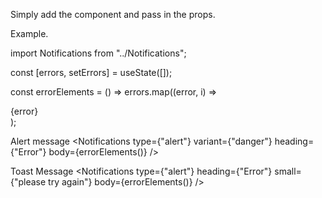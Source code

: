 Simply add the component and pass in the props.

Example.

import Notifications from "../Notifications";

const [errors, setErrors] = useState([]);

const errorElements = () =>
errors.map((error, i) => <div key={i}>{error}</div>);

Alert message
<Notifications
type={"alert"}
variant={"danger"}
heading={"Error"}
body={errorElements()}
/>

Toast Message
<Notifications
type={"alert"}
heading={"Error"}
small={"please try again"}
body={errorElements()}
/>

